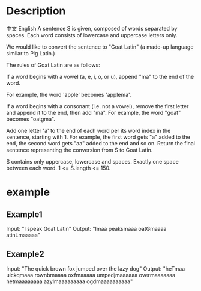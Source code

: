 # Description
中文
English
A sentence S is given, composed of words separated by spaces. Each word consists of lowercase and uppercase letters only.

We would like to convert the sentence to "Goat Latin" (a made-up language similar to Pig Latin.)

The rules of Goat Latin are as follows:

If a word begins with a vowel (a, e, i, o, or u), append "ma" to the end of the word.

For example, the word 'apple' becomes 'applema'.

If a word begins with a consonant (i.e. not a vowel), remove the first letter and append
it to the end, then add "ma".
For example, the word "goat" becomes "oatgma".

Add one letter 'a' to the end of each word per its word index in the sentence, starting with 1.
For example, the first word gets "a" added to the end, the second word gets "aa" added to the end and so on.
Return the final sentence representing the conversion from S to Goat Latin.

S contains only uppercase, lowercase and spaces. Exactly one space between each word.
1 <= S.length <= 150.

# example
## Example1

Input: "I speak Goat Latin"
Output: "Imaa peaksmaaa oatGmaaaa atinLmaaaaa"
## Example2

Input: "The quick brown fox jumped over the lazy dog"
Output: "heTmaa uickqmaaa rownbmaaaa oxfmaaaaa umpedjmaaaaaa overmaaaaaaa hetmaaaaaaaa azylmaaaaaaaaa ogdmaaaaaaaaaa"